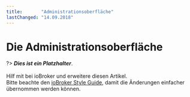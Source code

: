 ```yaml
---
title:       "Administrationsoberfläche"
lastChanged: "14.09.2018"
---
```


# Die Administrationsoberfläche

?> ***Dies ist ein Platzhalter***.
   <br><br>
   Hilf mit bei ioBroker und erweitere diesen Artikel.  
   Bitte beachte den [ioBroker Style Guide](community/styleguidedoc), 
   damit die Änderungen einfacher übernommen werden können.
